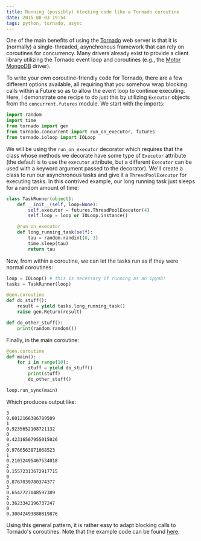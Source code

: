 ```yaml
---
title: Running (possibly) blocking code like a Tornado coroutine
date: 2015-08-03 19:54
tags: python, tornado, async
---
```


One of the main benefits of using the [Tornado] web server is that it is
(normally) a single-threaded, asynchronous framework that can rely on
coroutines for concurrency. Many drivers already exist to provide a
client library utilizing the Tornado event loop and coroutines (e.g.,
the [Motor][] [MongoDB][] driver).

[Tornado]: http://www.tornadoweb.org/en/stable/
[Motor]: https://github.com/mongodb/motor/
[MongoDB]: https://www.mongodb.org/

To write your own coroutine-friendly code for Tornado, there are a few
different options available, all requiring that you somehow wrap
blocking calls within a Future so as to allow the event loop to continue
executing. Here, I demonstrate one recipe to do just this by utilizing
`Executor` objects from the `concurrent.futures` module. We start with
the imports:

```python
import random
import time
from tornado import gen
from tornado.concurrent import run_on_executor, futures
from tornado.ioloop import IOLoop
```

We will be using the `run_on_executor` decorator which requires that the
class whose methods we decorate have some type of `Executor` attribute
(the default is to use the `executor` attribute, but a different
`Executor` can be used with a keyword argument passed to the decorator).
We'll create a class to run our asynchronous tasks and give it a
`ThreadPoolExecutor` for executing tasks. In this contrived example, our
long running task just sleeps for a random amount of time:

```python
class TaskRunner(object):
    def __init__(self, loop=None):
        self.executor = futures.ThreadPoolExecutor(4)
        self.loop = loop or IOLoop.instance()

    @run_on_executor
    def long_running_task(self):
        tau = random.randint(0, 3)
        time.sleep(tau)
        return tau
```

Now, from within a coroutine, we can let the tasks run as if they were
normal coroutines:

```python
loop = IOLoop() # this is necessary if running as an ipynb!
tasks = TaskRunner(loop)

@gen.coroutine
def do_stuff():
    result = yield tasks.long_running_task()
    raise gen.Return(result)

def do_other_stuff():
    print(random.random())
```

Finally, in the main coroutine:

```python
@gen.coroutine
def main():
    for i in range(10):
        stuff = yield do_stuff()
        print(stuff)
        do_other_stuff()

loop.run_sync(main)
```

Which produces output like:

```
3
0.6012166386789509
1
0.9235652108721132
0
0.42316507955015026
3
0.9766563871068523
1
0.21032495467534018
2
0.15572313672917715
0
0.8767039780374377
3
0.6542727048597389
2
0.3623342196737247
0
0.30042493880819876
```

Using this general pattern, it is rather easy to adapt blocking calls
to Tornado's coroutines. Note that the example code can be found
[here](https://gist.github.com/mivade/5966f1b7a995a50ecc55).
